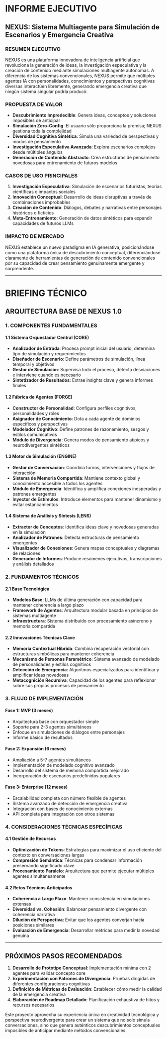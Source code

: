 # INFORME EJECUTIVO

## NEXUS: Sistema Multiagente para Simulación de Escenarios y Emergencia Creativa

### RESUMEN EJECUTIVO

NEXUS es una plataforma innovadora de inteligencia artificial que revoluciona la generación de ideas, la investigación especulativa y la creación de contenido mediante simulaciones multiagente autónomas. A diferencia de los sistemas convencionales, NEXUS permite que múltiples agentes IA con personalidades, conocimientos y perspectivas cognitivas diversas interactúen libremente, generando emergencia creativa que ningún sistema singular podría producir.

### PROPUESTA DE VALOR

- **Descubrimiento Impredecible**: Genera ideas, conceptos y soluciones imposibles de anticipar
- **Simulación Zero-Config**: El usuario sólo proporciona la premisa; NEXUS gestiona toda la complejidad
- **Diversidad Cognitiva Sintética**: Simula una variedad de perspectivas y modos de pensamiento
- **Investigación Especulativa Avanzada**: Explora escenarios complejos desde múltiples ángulos
- **Generación de Contenido Abstracto**: Crea estructuras de pensamiento novedosas para entrenamiento de futuros modelos

### CASOS DE USO PRINCIPALES

1. **Investigación Especulativa**: Simulación de escenarios futuristas, teorías científicas o impactos sociales
2. **Innovación Conceptual**: Desarrollo de ideas disruptivas a través de combinaciones improbables
3. **Creación de Contenido**: Diálogos, debates y narrativas entre personajes históricos o ficticios
4. **Meta-Entrenamiento**: Generación de datos sintéticos para expandir capacidades de futuros LLMs

### IMPACTO DE MERCADO

NEXUS establece un nuevo paradigma en IA generativa, posicionándose como una plataforma única de descubrimiento conceptual, diferenciándose claramente de herramientas de generación de contenido convencionales por su capacidad de crear pensamiento genuinamente emergente y sorprendente.

---

# BRIEFING TÉCNICO

## ARQUITECTURA BASE DE NEXUS 1.0

### 1. COMPONENTES FUNDAMENTALES

#### 1.1 Sistema Orquestador Central (CORE)
- **Analizador de Entrada**: Procesa prompt inicial del usuario, determina tipo de simulación y requerimientos
- **Diseñador de Escenario**: Define parámetros de simulación, línea temporal y objetivos
- **Gestor de Simulación**: Supervisa todo el proceso, detecta desviaciones e interviene cuando es necesario
- **Sintetizador de Resultados**: Extrae insights clave y genera informes finales

#### 1.2 Fábrica de Agentes (FORGE)
- **Constructor de Personalidad**: Configura perfiles cognitivos, personalidades y roles
- **Asignador de Conocimiento**: Dota a cada agente de dominios específicos y perspectivas
- **Modelador Cognitivo**: Define patrones de razonamiento, sesgos y estilos comunicativos
- **Módulo de Divergencia**: Genera modos de pensamiento atípicos y neurodivergentes sintéticos

#### 1.3 Motor de Simulación (ENGINE)
- **Gestor de Conversación**: Coordina turnos, intervenciones y flujos de interacción
- **Sistema de Memoria Compartida**: Mantiene contexto global y conocimiento accesible a todos los agentes
- **Módulo de Emergencia**: Identifica y amplifica conexiones inesperadas y patrones emergentes
- **Inyector de Estímulos**: Introduce elementos para mantener dinamismo y evitar estancamientos

#### 1.4 Sistema de Análisis y Síntesis (LENS)
- **Extractor de Conceptos**: Identifica ideas clave y novedosas generadas en la simulación
- **Analizador de Patrones**: Detecta estructuras de pensamiento emergentes
- **Visualizador de Conexiones**: Genera mapas conceptuales y diagramas de relaciones
- **Generador de Informes**: Produce resúmenes ejecutivos, transcripciones y análisis detallados

### 2. FUNDAMENTOS TÉCNICOS

#### 2.1 Base Tecnológica
- **Modelos Base**: LLMs de última generación con capacidad para mantener coherencia a largo plazo
- **Framework de Agentes**: Arquitectura modular basada en principios de sistemas multiagente
- **Infraestructura**: Sistema distribuido con procesamiento asíncrono y memoria compartida

#### 2.2 Innovaciones Técnicas Clave
- **Memoria Contextual Híbrida**: Combina recuperación vectorial con estructuras simbólicas para mantener coherencia
- **Mecanismo de Personas Paramétrico**: Sistema avanzado de modelado de personalidades y estilos cognitivos
- **Detección de Emergencia**: Algoritmos especializados para identificar y amplificar ideas novedosas
- **Metacognición Recursiva**: Capacidad de los agentes para reflexionar sobre sus propios procesos de pensamiento

### 3. FLUJO DE IMPLEMENTACIÓN

#### Fase 1: MVP (3 meses)
- Arquitectura base con orquestador simple
- Soporte para 2-3 agentes simultáneos
- Enfoque en simulaciones de diálogos entre personajes
- Informe básico de resultados

#### Fase 2: Expansión (6 meses)
- Ampliación a 5-7 agentes simultáneos
- Implementación de modelado cognitivo avanzado
- Desarrollo del sistema de memoria compartida mejorado
- Incorporación de escenarios predefinidos populares

#### Fase 3: Enterprise (12 meses)
- Escalabilidad completa con número flexible de agentes
- Sistema avanzado de detección de emergencia creativa
- Integración con bases de conocimiento externas
- API completa para integración con otros sistemas

### 4. CONSIDERACIONES TÉCNICAS ESPECÍFICAS

#### 4.1 Gestión de Recursos
- **Optimización de Tokens**: Estrategias para maximizar el uso eficiente del contexto en conversaciones largas
- **Compresión Semántica**: Técnicas para condensar información preservando significado clave
- **Procesamiento Paralelo**: Arquitectura que permite ejecutar múltiples agentes simultáneamente

#### 4.2 Retos Técnicos Anticipados
- **Coherencia a Largo Plazo**: Mantener consistencia en simulaciones extensas
- **Diversidad vs. Cohesión**: Balancear pensamiento divergente con coherencia narrativa
- **Dilución de Perspectiva**: Evitar que los agentes converjan hacia posiciones similares
- **Evaluación de Emergencia**: Desarrollar métricas para medir la novedad genuina

---

## PRÓXIMOS PASOS RECOMENDADOS

1. **Desarrollo de Prototipo Conceptual**: Implementación mínima con 2 agentes para validar concepto core
2. **Experimentación con Patrones de Divergencia**: Pruebas dirigidas de diferentes configuraciones cognitivas
3. **Definición de Métricas de Evaluación**: Establecer cómo medir la calidad de la emergencia creativa
4. **Elaboración de Roadmap Detallado**: Planificación exhaustiva de hitos y recursos necesarios

Este proyecto aprovecha su experiencia única en creatividad tecnológica y perspectiva neurodivergente para crear un sistema que no solo simula conversaciones, sino que genera auténticos descubrimientos conceptuales imposibles de anticipar mediante métodos convencionales.